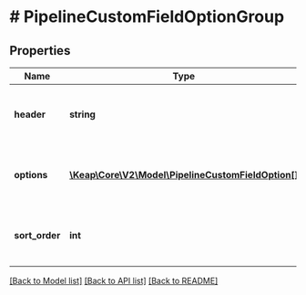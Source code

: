 # # PipelineCustomFieldOptionGroup

## Properties

Name | Type | Description | Notes
------------ | ------------- | ------------- | -------------
**header** | **string** | The header of the custom field option group. | [optional]
**options** | [**\Keap\Core\V2\Model\PipelineCustomFieldOption[]**](PipelineCustomFieldOption.md) | The list of custom field options in the group. |
**sort_order** | **int** | The sort order of the custom field option group. |

[[Back to Model list]](../../README.md#models) [[Back to API list]](../../README.md#endpoints) [[Back to README]](../../README.md)
